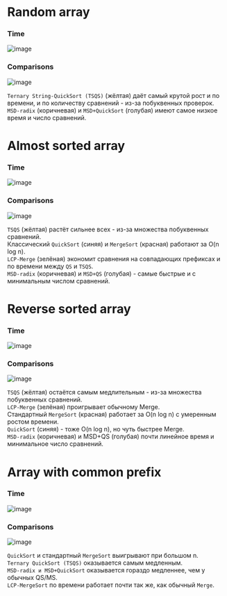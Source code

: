 # Random array
### Time
![image](https://github.com/user-attachments/assets/1e46b4d3-05c9-4f81-aea1-40975ff3ac1c)

### Comparisons
![image](https://github.com/user-attachments/assets/53163fed-cad0-4a3e-9765-2d9e4c065646)

`Ternary String-QuickSort (TSQS)` (жёлтая) даёт самый крутой рост и по времени, и по количеству сравнений - из-за побуквенных проверок.  
`MSD-radix` (коричневая) и `MSD+QuickSort` (голубая) имеют самое низкое время и число сравнений.  

# Almost sorted array
### Time
![image](https://github.com/user-attachments/assets/50f7acfa-6621-4d01-8b43-6afedf024648)
### Comparisons
![image](https://github.com/user-attachments/assets/41fd41f0-60ae-4657-9d17-91c45495ae72)

`TSQS` (жёлтая) растёт сильнее всех - из-за множества побуквенных сравнений.  
Классический `QuickSort` (синяя) и `MergeSort` (красная) работают за O(n log n).  
`LCP-Merge` (зелёная) экономит сравнения на совпадающих префиксах и по времени между `QS` и `TSQS`.  
`MSD-radix` (коричневая) и `MSD+QS` (голубая) - самые быстрые и с минимальным числом сравнений.  

# Reverse sorted array
### Time
![image](https://github.com/user-attachments/assets/4517be93-e572-455b-9ed2-9eb7a6fcb4a8)
### Comparisons
![image](https://github.com/user-attachments/assets/265968cd-e2e4-48bb-a376-4bd5060478f3)

`TSQS` (жёлтая) остаётся самым медлительным - из-за множества побуквенных сравнений.  
`LCP-Merge` (зелёная) проигрывает обычному Merge.  
Стандартный `MergeSort` (красная) работает за O(n log n) с умеренным ростом времени.  
`QuickSort` (синяя) - тоже O(n log n), но чуть быстрее Merge.  
`MSD-radix` (коричневая) и MSD+QS (голубая) почти линейное время и минимальное число сравнений.  

# Array with common prefix
### Time
![image](https://github.com/user-attachments/assets/113d314d-3f29-4f0a-a452-16a1df7aabeb)
### Comparisons
![image](https://github.com/user-attachments/assets/b0470a2a-e072-42a0-92c3-3c48ceacdf41)

`QuickSort` и стандартный `MergeSort` выигрывают при большом n.  
`Ternary QuickSort (TSQS)` оказывается самым медленным.  
`MSD-radix и MSD+QuickSort` оказывается гораздо медленнее, чем у обычных QS/MS.  
`LCP-MergeSort` по времени работает почти так же, как обычный `Merge`.  
 
